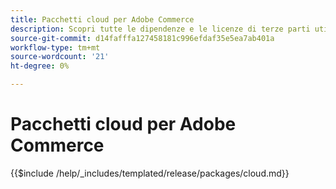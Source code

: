 ```yaml
---
title: Pacchetti cloud per Adobe Commerce
description: Scopri tutte le dipendenze e le licenze di terze parti utilizzate in Adobe Commerce.
source-git-commit: d14fafffa127458181c996efdaf35e5ea7ab401a
workflow-type: tm+mt
source-wordcount: '21'
ht-degree: 0%

---
```



# Pacchetti cloud per Adobe Commerce

{{$include /help/_includes/templated/release/packages/cloud.md}}

